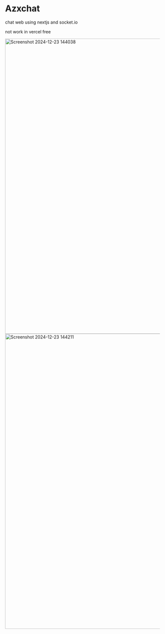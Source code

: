 # Azxchat
chat web using nextjs and socket.io

not work in vercel free

<img width="960" alt="Screenshot 2024-12-23 144038" src="https://github.com/user-attachments/assets/8e5158d6-e717-4a78-8cfa-f8fadb2e67a6" />
<img width="960" alt="Screenshot 2024-12-23 144211" src="https://github.com/user-attachments/assets/3c14da69-ed14-4a4e-8460-929e44d400e5" />
